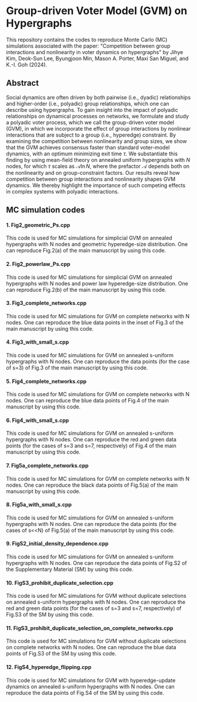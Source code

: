 # Group-driven Voter Model (GVM) on Hypergraphs 

This repository contains the codes to reproduce Monte Carlo (MC) simulations associated with the paper:
"Competition between group interactions and nonlinearity in voter dynamics on hypergraphs" by Jihye Kim, Deok-Sun Lee, Byungjoon Min, Mason A. Porter, Maxi San Miguel, and K.-I. Goh (2024). 

## Abstract

Social dynamics are often driven by both pairwise (i.e., dyadic) relationships and higher-order (i.e., polyadic) group relationships, which one can describe using hypergraphs. To gain insight into the impact of polyadic relationships on dynamical processes on networks, we formulate and study a polyadic voter process, which we call the group-driven voter model (GVM), in which we incorporate the effect of group interactions by nonlinear interactions that are subject to a group (i.e., hyperedge) constraint. By examining the competition between nonlinearity and group sizes, we show that the GVM achieves consensus faster than standard voter-model dynamics, with an optimum minimizing exit time $\tau$. We substantiate this finding by using mean-field theory on annealed uniform hypergraphs with $N$ nodes, for which $\tau$ scales as $\mathcal{A} \ln N$, where the prefactor $\mathcal{A}$ depends both on the nonlinearity and on group-constraint factors. Our results reveal how competition between group interactions and nonlinearity shapes GVM dynamics. We thereby highlight the importance of such competing effects in complex systems with polyadic interactions.

## MC simulation codes

#### 1. Fig2_geometric_Ps.cpp
This code is used for MC simulations for simplicial GVM on annealed hypergraphs with N nodes and geometric hyperedge-size distribution. 
One can reproduce Fig.2(a) of the main manuscript by using this code.

#### 2. Fig2_powerlaw_Ps.cpp
This code is used for MC simulations for simplicial GVM on annealed hypergraphs with N nodes and power law hyperedge-size distribution.
One can reproduce Fig.2(b) of the main manuscript by using this code.

#### 3. Fig3_complete_networks.cpp 
This code is used for MC simulations for GVM on complete networks with N nodes.
One can reproduce the blue data points in the inset of Fig.3 of the main manuscript by using this code.

#### 4. Fig3_with_small_s.cpp
This code is used for MC simulations for GVM on annealed s-uniform hypergraphs with N nodes.
One can reproduce the data points (for the case of s=3) of Fig.3 of the main manuscript by using this code.

#### 5. Fig4_complete_networks.cpp 
This code is used for MC simulations for GVM on complete networks with N nodes.
One can reproduce the blue data points of Fig.4 of the main manuscript by using this code.

#### 6. Fig4_with_small_s.cpp
This code is used for MC simulations for GVM on annealed s-uniform hypergraphs with N nodes.
One can reproduce the red and green data points (for the cases of s=3 and s=7, respectively) of Fig.4 of the main manuscript by using this code.

#### 7. Fig5a_complete_networks.cpp 
This code is used for MC simulations for GVM on complete networks with N nodes.
One can reproduce the black data points of Fig.5(a) of the main manuscript by using this code.

#### 8. Fig5a_with_small_s.cpp
This code is used for MC simulations for GVM on annealed s-uniform hypergraphs with N nodes.
One can reproduce the data points (for the cases of s<<N) of Fig.5(a) of the main manuscript by using this code.

#### 9. FigS2_initial_density_dependence.cpp
This code is used for MC simulations for GVM on annealed s-uniform hypergraphs with N nodes.
One can reproduce the data points of Fig.S2 of the Supplementary Material (SM) by using this code.

#### 10. FigS3_prohibit_duplicate_selection.cpp
This code is used for MC simulations for GVM without duplicate selections on annealed s-uniform hypergraphs with N nodes.
One can reproduce the red and green data points (for the cases of s=3 and s=7, respectively) of Fig.S3 of the SM by using this code.

#### 11. FigS3_prohibit_duplicate_selection_on_complete_networks.cpp
This code is used for MC simulations for GVM without duplicate selections on complete networks with N nodes.
One can reproduce the blue data points of Fig.S3 of the SM by using this code.

#### 12. FigS4_hyperedge_flipping.cpp
This code is used for MC simulations for GVM with hyperedge-update dynamics on annealed s-uniform hypergraphs with N nodes.
One can reproduce the data points of Fig.S4 of the SM by using this code.


